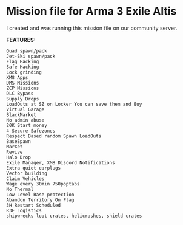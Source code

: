 # Mission file for Arma 3 Exile Altis
I created and was running this mission file on our community server.

**FEATURES:**
```
Quad spawn/pack
Jet-Ski spawn/pack
Flag Hacking
Safe Hacking
Lock grinding
XM8 Apps
DMS Missions
ZCP Missions
DLC Bypass
Supply Drops
LoadOuts at SZ on Locker You can save them and Buy
Virtual Garage
BlackMarket
No admin abuse
20K Start money
4 Secure Safezones
Respect Based random Spawn LoadOuts
BaseSpawn
MarXet
Revive
Halo Drop
Exile Manager, XM8 Discord Notifications
Extra quiet earplugs
Vector building
Claim Vehicles
Wage every 30min 750poptabs
No Thermal
Low Level Base protection
Abandon Territory On Flag
3H Restart Scheduled
R3F Logistics
shipwrecks loot crates, helicrashes, shield crates
